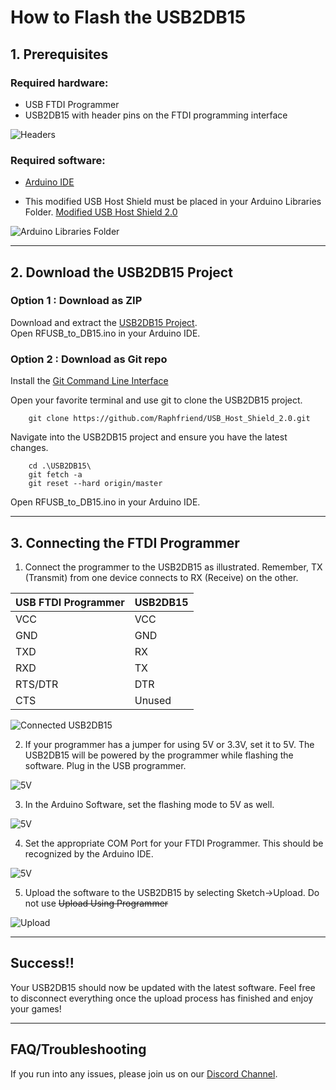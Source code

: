 # How to Flash the USB2DB15

## 1. Prerequisites

### Required hardware:
* USB FTDI Programmer
* USB2DB15 with header pins on the FTDI programming interface

![Headers](./HowToPictures/headers.jpg)

### Required software:
* [Arduino IDE](https://www.arduino.cc/en/software)

* This modified USB Host Shield must be placed in your Arduino Libraries Folder.
[Modified USB Host Shield 2.0](https://github.com/Raphfriend/USB_Host_Shield_2.0)

![Arduino Libraries Folder](./HowToPictures/Arduino.png)

---
## 2. Download the USB2DB15 Project

### Option 1 : Download as ZIP

Download and extract the [USB2DB15 Project](https://github.com/Raphfriend/USB2DB15/archive/refs/heads/master.zip).<br>
Open RFUSB_to_DB15.ino in your Arduino IDE.

### Option 2 : Download as Git repo

Install the [Git Command Line Interface](https://git-scm.com/downloads)

Open your favorite terminal and use git to clone the USB2DB15 project.

```
    git clone https://github.com/Raphfriend/USB_Host_Shield_2.0.git
```

Navigate into the USB2DB15 project and ensure you have the latest changes.

```
    cd .\USB2DB15\
    git fetch -a
    git reset --hard origin/master
```

Open RFUSB_to_DB15.ino in your Arduino IDE.

---
## 3. Connecting the FTDI Programmer

1. Connect the programmer to the USB2DB15 as illustrated. Remember, TX (Transmit) from one device connects to RX (Receive) on the other.

| USB FTDI Programmer      | USB2DB15    |
| ------------------------ | ----------- |
| VCC                      | VCC         |
| GND                      | GND         |
| TXD                      | RX          |
| RXD                      | TX          |
| RTS/DTR                  | DTR         |
| CTS                      | Unused      |

![Connected USB2DB15](./HowToPictures/connected.jpg)

2. If your programmer has a jumper for using 5V or 3.3V, set it to 5V. The USB2DB15 will be powered by the programmer while flashing the software. Plug in the USB programmer.

![5V](./HowToPictures/5vh.jpg)

3. In the Arduino Software, set the flashing mode to 5V as well.

![5V](./HowToPictures/5v.png)

4. Set the appropriate COM Port for your FTDI Programmer. This should be recognized by the Arduino IDE.

![5V](./HowToPictures/Port.png)

5. Upload the software to the USB2DB15 by selecting Sketch->Upload. Do not use <del>Upload Using Programmer</del>

![Upload](./HowToPictures/Upload.png)

---
## Success!!

Your USB2DB15 should now be updated with the latest software. Feel free to disconnect everything once the upload process has finished and enjoy your games!

---
## FAQ/Troubleshooting

If you run into any issues, please join us on our [Discord Channel](https://discord.gg/XKCjtpH).